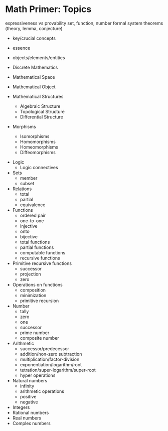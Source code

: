 # Math Primer: Topics



expressiveness vs provability
set, function, number
formal system
theorems (theory, lemma, conjecture)



* key/crucial concepts
* essence
* objects/elements/entities


* Discrete Mathematics
* Mathematical Space
* Mathematical Object
* Mathematical Structures
  - Algebraic Structure
  - Topological Structure
  - Differential Structure
* Morphisms
  - Isomorphisms
  - Homomorphisms
  - Homeomorphisms
  - Diffeomorphisms


- Logic
  - Logic connectives
- Sets
  - member
  - subset
- Relations
  - total
  - partial
  - equivalence
- Functions
  - ordered pair
  - one-to-one
  - injective
  - onto
  - bijective
  - total functions
  - partial functions
  - computable functions
  - recursive functions
- Primitive recursive functions
  - successor
  - projection
  - zero
- Operations on functions
  - composition
  - minimization
  - primitive recursion
- Number
  - tally
  - zero
  - one
  - successor
  - prime number
  - composite number
- Arithmetic
  - successor/predecessor
  - addition/non-zero subtraction
  - multiplication/factor-division
  - exponentiation/logarithm/root
  - tetration/super-logarithm/super-root
  - hyper operations
- Natural numbers
  - infinity
  - arithmetic operations
  - positive
  - negative
- Integers
- Rational numbers
- Real numbers
- Complex numbers
